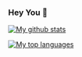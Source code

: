 ### Hey You 👋

<!--
**xaster-Kies/xaster-Kies** is a ✨ _special_ ✨ repository because its `README.md` (this file) appears on your GitHub profile.

Here are some ideas to get you started:

- 🔭 I’m currently working on ...
- 🌱 I’m currently learning ...
- 👯 I’m looking to collaborate on ...
- 🤔 I’m looking for help with ...
- 💬 Ask me about ...
- 📫 How to reach me: ...
- 😄 Pronouns: ...
- ⚡ Fun fact: ...
-->

[![My github stats](https://github-readme-stats.vercel.app/api?username=xaster-Kies&count_private=true&show_icons=true&theme=dark)](https://github.com/xaster-Kies/github-readme-stats)

[![My top languages](https://github-readme-stats.vercel.app/api/top-langs/?username=xaster-Kies&layout=compact&hide=html,css&theme=dark)](https://github.com/xaster-Kies/github-readme-stats)
